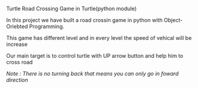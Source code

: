 Turtle Road Crossing Game in Turtle(python module)

In this project we have built a road crossin game in python with Object-Oriebted Programming.

This game has different level and in every level the speed of vehical will be increase

Our main target is to control turtle with UP arrow button and help him to cross road

_Note : There is no turning back that means you can only go in foward direction_

